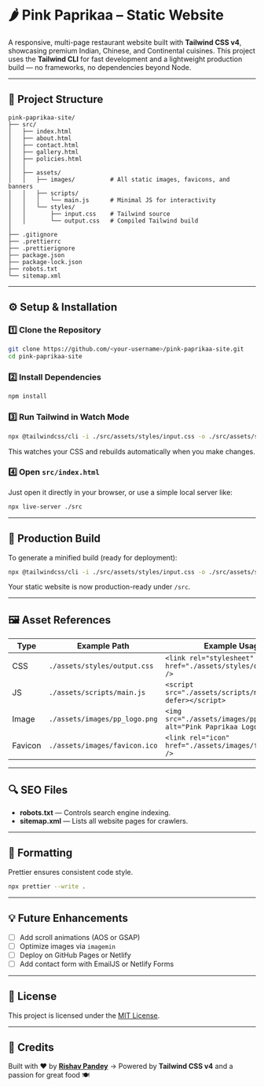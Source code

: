 # 🌶️ Pink Paprikaa – Static Website

A responsive, multi-page restaurant website built with **Tailwind CSS v4**, showcasing premium Indian, Chinese, and Continental cuisines.
This project uses the **Tailwind CLI** for fast development and a lightweight production build — no frameworks, no dependencies beyond Node.

---

## 🧱 Project Structure

```
pink-paprikaa-site/
├── src/
│   ├── index.html
│   ├── about.html
│   ├── contact.html
│   ├── gallery.html
│   ├── policies.html
│   │
│   ├── assets/
│   │   ├── images/          # All static images, favicons, and banners
│   │   ├── scripts/
│   │   │   └── main.js      # Minimal JS for interactivity
│   │   └── styles/
│   │       ├── input.css    # Tailwind source
│   │       └── output.css   # Compiled Tailwind build
│
├── .gitignore
├── .prettierrc
├── .prettierignore
├── package.json
├── package-lock.json
├── robots.txt
└── sitemap.xml
```

---

## ⚙️ Setup & Installation

### 1️⃣ Clone the Repository

```bash
git clone https://github.com/<your-username>/pink-paprikaa-site.git
cd pink-paprikaa-site
```

### 2️⃣ Install Dependencies

```bash
npm install
```

### 3️⃣ Run Tailwind in Watch Mode

```bash
npx @tailwindcss/cli -i ./src/assets/styles/input.css -o ./src/assets/styles/output.css --watch
```

This watches your CSS and rebuilds automatically when you make changes.

### 4️⃣ Open `src/index.html`

Just open it directly in your browser, or use a simple local server like:

```bash
npx live-server ./src
```

---

## 🚀 Production Build

To generate a minified build (ready for deployment):

```bash
npx @tailwindcss/cli -i ./src/assets/styles/input.css -o ./src/assets/styles/output.css --minify
```

Your static website is now production-ready under `/src`.

---

## 🖼️ Asset References

| Type    | Example Path                  | Example Usage                                                        |
| ------- | ----------------------------- | -------------------------------------------------------------------- |
| CSS     | `./assets/styles/output.css`  | `<link rel="stylesheet" href="./assets/styles/output.css" />`        |
| JS      | `./assets/scripts/main.js`    | `<script src="./assets/scripts/main.js" defer></script>`             |
| Image   | `./assets/images/pp_logo.png` | `<img src="./assets/images/pp_logo.png" alt="Pink Paprikaa Logo" />` |
| Favicon | `./assets/images/favicon.ico` | `<link rel="icon" href="./assets/images/favicon.ico" />`             |

---

## 🔍 SEO Files

- **robots.txt** — Controls search engine indexing.
- **sitemap.xml** — Lists all website pages for crawlers.

---

## 🧹 Formatting

Prettier ensures consistent code style.

```bash
npx prettier --write .
```

---

## 💡 Future Enhancements

- [ ] Add scroll animations (AOS or GSAP)
- [ ] Optimize images via `imagemin`
- [ ] Deploy on GitHub Pages or Netlify
- [ ] Add contact form with EmailJS or Netlify Forms

---

## 🧾 License

This project is licensed under the [MIT License](LICENSE).

---

## 💖 Credits

Built with ❤️ by **[Rishav Pandey](https://rishavpandey.com/)**
→ Powered by **Tailwind CSS v4** and a passion for great food 🍽️
